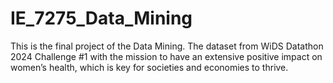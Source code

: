 # IE_7275_Data_Mining

This is the final project of the Data Mining. The dataset from WiDS Datathon 2024 Challenge #1 with the mission to have an extensive positive impact on women’s health, which is key for societies and economies to thrive.

